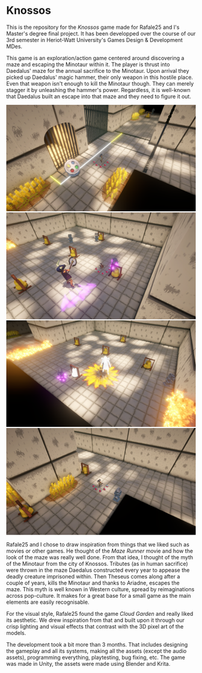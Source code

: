# Knossos

This is the repository for the *Knossos* game made for Rafale25 and I's Master's degree final project. It has been developped over the course of our 3rd semester in Heriot-Watt University's Games Design & Development MDes.

This game is an exploration/action game centered around discovering a maze and escaping the Minotaur within it. The player is thrust into Daedalus' maze for the annual sacrifice to the Minotaur. Upon arrival they picked up Daedalus' magic hammer, their only weapon in this hostile place. Even that weapon isn't enough to kill the Minotaur though. They can merely stagger it by unleashing the hammer's power. Regardless, it is well-known that Daedalus built an escape into that maze and they need to figure it out.

![Game Screenshots](img/ScreenshotStartingZone.png)
![Game Screenshots](img/ScreenshotFirstBigFightMinotaur.png)
![Game Screenshots](img/ScreenshotVFX.png)
![Game Screenshots](img/ScreenshotMaze.png)

Rafale25 and I chose to draw inspiration from things that we liked such as movies or other games. He thought of the *Maze Runner* movie and how the look of the maze was really well done. From that idea, I thought of the myth of the Minotaur from the city of Knossos. Tributes (as in human sacrifice) were thrown in the maze Daedalus constructed every year to appease the deadly creature imprisoned within. Then Theseus comes along after a couple of years, kills the Minotaur and thanks to Ariadne, escapes the maze. This myth is well known in Western culture, spread by reimaginations across pop-culture. It makes for a great base for a small game as the main elements are easily recognisable.

For the visual style, Rafale25 found the game *Cloud Garden* and really liked its aesthetic. We drew inspiration from that and built upon it through our crisp lighting and visual effects that contrast with the 3D pixel art of the models.

The development took a bit more than 3 months. That includes designing the gameplay and all its systems, making all the assets (except the audio assets), programming everything, playtesting, bug fixing, etc. The game was made in Unity, the assets were made using Blender and Krita.
